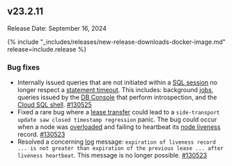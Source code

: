 ## v23.2.11

Release Date: September 16, 2024

{% include "_includes/releases/new-release-downloads-docker-image.md" release=include.release %}
<h3 id="v23-2-11-bug-fixes">Bug fixes</h3>

- Internally issued queries that are not initiated within a [SQL session](/docs/v23.2/show-sessions.md) no longer respect a [statement timeout](/docs/v23.2/session-variables.md#statement-timeout). This includes: background [jobs](/docs/v23.2/show-jobs.md), queries issued by the [DB Console](/docs/v23.2/ui-overview.md) that perform introspection, and the [Cloud SQL shell](sql-shell.md). [#130525][#130525]
- Fixed a rare bug where a [lease transfer](/docs/v23.2/architecture/replication-layer.md#leases) could lead to a `side-transport update saw closed timestamp regression` panic. The bug could occur when a node was [overloaded](/docs/v23.2/ui-overload-dashboard.md) and failing to heartbeat its [node liveness](/docs/v23.2/cluster-setup-troubleshooting.md#node-liveness-issues) record. [#130523][#130523]
- Resolved a concerning [log](/docs/v23.2/logging-overview.md) message: `expiration of liveness record ... is not greater than expiration of the previous lease ... after liveness heartbeat`. This message is no longer possible. [#130523][#130523]

[#130523]: https://github.com/cockroachdb/cockroach/pull/130523
[#130525]: https://github.com/cockroachdb/cockroach/pull/130525